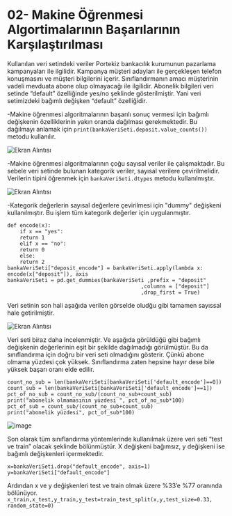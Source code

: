 # 02- Makine Öğrenmesi Algortimalarının Başarılarının Karşılaştırılması

Kullanılan veri setindeki veriler Portekiz bankacılık kurumunun pazarlama kampanyaları ile ilgilidir. Kampanya müşteri adayları ile gerçekleşen telefon konuşmasını ve müşteri bilgilerini içerir. Sınıflandırmanın amacı müşterinin vadeli mevduata abone olup olmayacağı ile ilgilidir. Abonelik bilgileri veri setinde “default” özelliğinde yes/no şeklinde gösterilmiştir. Yani veri setimizdeki bağımlı değişken “default” özelliğidir. 

-Makine öğrenmesi algoritmalarının başarılı  sonuç vermesi için bağımlı değişkenin özelliklerinin yakın oranda dağılması gerekmektedir. Bu dağılmayı anlamak için `print(bankaVeriSeti.deposit.value_counts())` metodu kullanılır.

![Ekran Alıntısı](https://user-images.githubusercontent.com/117931965/227779293-f47b4de4-e1c3-4e13-8561-a7f528cc578d.PNG)

-Makine öğrenmesi algoritmalarının çoğu sayısal veriler ile çalışmaktadır. Bu sebele veri setinde bulunan kategorik veriler, sayısal verilere çevirilmelidir. Verilerin tipini öğrenmek için `bankaVeriSeti.dtypes` metodu kullanılmıştır.

![Ekran Alıntısı](https://user-images.githubusercontent.com/117931965/227781543-23d71640-8868-4b6a-800d-4c4b4ef2bade.PNG)

-Kategorik değerlerin sayısal değerlere çevirilmesi için "dummy" değişkeni kullanılmıştır. Bu işlem tüm kategorik değerler için uygulanmıştır.

```
def encode(x):
	if x == "yes": 
	return 1 
	elif x == "no": 
	return 0 
	else: 
	return 2
bankaVeriSeti["deposit_encode"] = bankaVeriSeti.apply(lambda x: encode(x["deposit"]), axis 
bankaVeriSeti = pd.get_dummies(bankaVeriSeti ,prefix = "deposit" 
                                           ,columns = ["deposit"] 
                                           ,drop_first = True)
```  
Veri setinin son hali aşağıda verilen görselde oludğu gibi tamamen sayıssal hale getirilmiştir.

![Ekran Alıntısı](https://user-images.githubusercontent.com/117931965/227782039-3ca47a75-37d9-450f-b5c3-99afbe82a1e1.PNG)

Veri seti biraz daha incelenmiştir. Ve aşağıda görüldüğü gibi bağımlı değişkenin değerlerinin eşit bir şekilde dağılmadığı görülmüştür. Bu da sınıflandırma için doğru bir veri seti olmadığını gösterir. Çünkü abone olmama yüzdesi çok yüksek. Sınıflandırma zaten hepsine hayır dese bile yüksek başarı oranı elde edilir.

```
count_no_sub = len(bankaVeriSeti[bankaVeriSeti['default_encode']==0])
count_sub = len(bankaVeriSeti[bankaVeriSeti['default_encode']==1])
pct_of_no_sub = count_no_sub/(count_no_sub+count_sub) 
print("abonelik olmamasının yüzdesi ", pct_of_no_sub*100) 
pct_of_sub = count_sub/(count_no_sub+count_sub) 
print("abonelik yüzdesi", pct_of_sub*100)
```

![image](https://user-images.githubusercontent.com/117931965/229936545-0995351c-0fce-431e-985d-80a2e31074cf.png)

Son olarak tüm sınıflandırma yöntemlerinde kullanılmak üzere veri seti “test ve train” olacak şeklinde bölünmüştür. X değişkeni bağımsız, y değişkeni ise bağımlı değişkenleri içermektedir.

```
x=bankaVeriSeti.drop("default_encode", axis=1)
y=bankaVeriSeti["default_encode"]
```

Ardından x ve y değişkenleri test ve train olmak üzere %33’e %77 oranında bölünüyor.
`x_train,x_test,y_train,y_test=train_test_split(x,y,test_size=0.33, random_state=0)`


